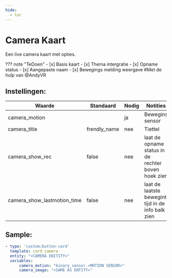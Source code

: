 ```yaml
---
hide:
  - toc
---
```

# Camera Kaart

Een live camera kaart met opties.

??? note "TeDoen"
    - [x] Basis kaart
    - [x] Thema intergratie
    - [x] Opname status
    - [x] Aangepaste naam
    - [x] Bewegings melding weergave #Met de hulp van @AndyVR

## Instellingen:

| Waarde                      | Standaard    | Nodig | Notities                                            |
| --------------------------- | ------------ | ----- | --------------------------------------------------- |
| camera_motion               |              | ja    | Bewegins sensor                                     |
| camera_title                | frendly_name | nee   | Tiettel                                             |
| camera_show_rec             | false        | nee   | laat de opname status in de rechter boven hoek zien |
| camera_show_lastmotion_time | false        | nee   | laat de laatste bewegint tijd in de info balk zien  |

## Sample:

```yaml
- type: 'custom:button-card'
  template: card_camera
  entity: "<CAMERA ENITITY>"
  variables:
      camera_motion: "binary_sensor.<MOTION SENSOR>"
      camera_image: "<SAME AS ENTITY>"
```